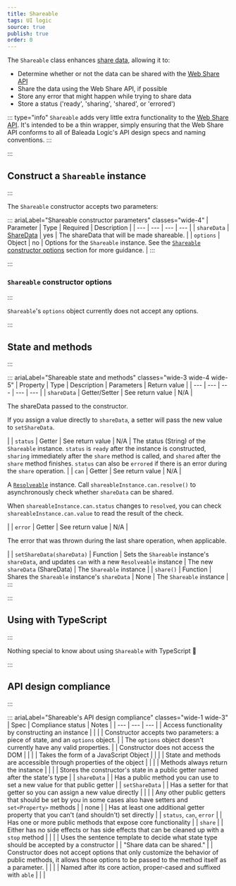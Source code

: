 ```yaml
---
title: Shareable
tags: UI logic
source: true
publish: true
order: 0
---
```



The `Shareable` class enhances [share data](https://developer.mozilla.org/en-US/docs/Web/API/Navigator/share#parameters), allowing it to:
- Determine whether or not the data can be shared with the [Web Share API](https://developer.mozilla.org/en-US/docs/Web/API/Web_Share_API)
- Share the data using the Web Share API, if possible
- Store any error that might happen while trying to share data
- Store a status ('ready', 'sharing', 'shared', or 'errored')


::: type="info"
`Shareable` adds very little extra functionality to the [Web Share API](https://developer.mozilla.org/en-US/docs/Web/API/Web_Share_API). It's intended to be a thin wrapper, simply ensuring that the Web Share API conforms to all of Baleada Logic's API design specs and naming conventions.
:::


:::
## Construct a `Shareable` instance
:::

The `Shareable` constructor accepts two parameters:

::: ariaLabel="Shareable constructor parameters" classes="wide-4"
| Parameter | Type | Required | Description |
| --- | --- | --- | --- |
| `shareData` | [ShareData](https://developer.mozilla.org/en-US/docs/Web/API/Navigator/share#parameters) | yes | The shareData that will be made shareable. |
| `options` | Object | no | Options for the `Shareable` instance. See the [`Shareable` constructor options](#Shareable-constructor-options) section for more guidance. |
:::


:::
### `Shareable` constructor options
:::

`Shareable`'s `options` object currently does not accept any options.


:::
## State and methods
:::

::: ariaLabel="Shareable state and methods" classes="wide-3 wide-4 wide-5"
| Property | Type | Description | Parameters | Return value |
| --- | --- | --- | --- | --- |
| `shareData` | Getter/Setter | See return value | N/A | <p>The shareData passed to the constructor.</p><p>If you assign a value directly to `shareData`, a setter will pass the new value to `setShareData`.</p> |
| `status` | Getter | See return value | N/A | The status (String) of the `Shareable` instance. `status` is `ready` after the instance is constructed, `sharing` immediately after the `share` method is called, and `shared` after the `share` method finishes. `status` can also be `errored` if there is an error during the `share` operation. |
| `can` | Getter | See return value | N/A | <p>A [`Resolveable`](/docs/logic/classes/resolveable) instance. Call `shareableInstance.can.resolve()` to asynchronously check whether `shareData` can be shared.</p><p>When `shareableInstance.can.status` changes to `resolved`, you can check `shareableInstance.can.value` to read the result of the check.</p> |
| `error` | Getter | See return value | N/A | <p>The error that was thrown during the last share operation, when applicable.</p> |
| `setShareData(shareData)` | Function | Sets the `Shareable` instance's `shareData`, and updates `can` with a new `Resolveable` instance | The new `shareData` (ShareData) | The `Shareable` instance |
| `share()` | Function | Shares the `Shareable` instance's `shareData` | None | The `Shareable` instance |
:::


:::
## Using with TypeScript
:::

Nothing special to know about using `Shareable` with TypeScript 🚀


:::
## API design compliance
:::

::: ariaLabel="Shareable's API design compliance"  classes="wide-1 wide-3"
| Spec | Compliance status | Notes |
| --- | --- | --- |
| Access functionality by constructing an instance | <BrandApiDesignSpecCheckmark /> |  |
| Constructor accepts two parameters: a piece of state, and an `options` object. | <BrandApiDesignSpecCheckmark /> | The `options` object doesn't currently have any valid properties. |
| Constructor does not access the DOM | <BrandApiDesignSpecCheckmark /> |  |
| Takes the form of a JavaScript Object | <BrandApiDesignSpecCheckmark /> |  |
| State and methods are accessible through properties of the object | <BrandApiDesignSpecCheckmark /> |  |
| Methods always return the instance | <BrandApiDesignSpecCheckmark /> |  |
| Stores the constructor's state in a public getter named after the state's type | <BrandApiDesignSpecCheckmark /> | `shareData`  |
| Has a public method you can use to set a new value for that public getter | <BrandApiDesignSpecCheckmark /> | `setShareData` |
| Has a setter for that getter so you can assign a new value directly | <BrandApiDesignSpecCheckmark /> |  |
| Any other public getters that should be set by you in some cases also have setters and `set<Property>` methods | <BrandApiDesignSpecCheckmark /> | none |
| Has at least one additional getter property that you can't (and shouldn't) set directly | <BrandApiDesignSpecCheckmark /> | `status`, `can`, `error` |
| Has one or more public methods that expose core functionality | <BrandApiDesignSpecCheckmark /> | `share` |
| Either has no side effects or has side effects that can be cleaned up with a `stop` method | <BrandApiDesignSpecCheckmark /> |  |
| Uses the sentence template to decide what state type should be accepted by a constructor | <BrandApiDesignSpecCheckmark /> | "Share data can be shared." |
| Constructor does not accept options that only customize the behavior of public methods, it allows those options to be passed to the method itself as a parameter. | <BrandApiDesignSpecCheckmark /> | |
| Named after its core action, proper-cased and suffixed with `able` | <BrandApiDesignSpecCheckmark /> | |
